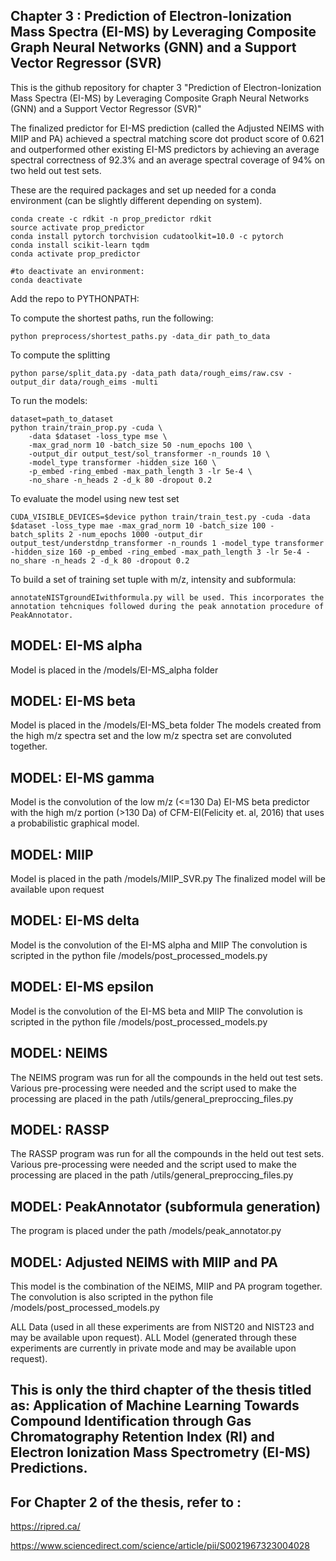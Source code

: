 ## Chapter 3 : Prediction of Electron-Ionization Mass Spectra (EI-MS) by Leveraging Composite Graph Neural Networks (GNN) and a Support Vector Regressor (SVR)

This is the github repository for chapter 3 "Prediction of Electron-Ionization Mass Spectra (EI-MS) by Leveraging Composite Graph Neural Networks (GNN) and a Support Vector Regressor (SVR)"

The finalized predictor for EI-MS prediction (called the Adjusted NEIMS with MIIP and PA) achieved a spectral matching score dot product score of 0.621 and outperformed other existing EI-MS predictors by achieving an average spectral correctness of 92.3% and an average spectral coverage of 94% on two held out test sets.

These are the required packages and set up needed for a conda environment (can be slightly different depending on system).

```
conda create -c rdkit -n prop_predictor rdkit
source activate prop_predictor
conda install pytorch torchvision cudatoolkit=10.0 -c pytorch
conda install scikit-learn tqdm
conda activate prop_predictor

#to deactivate an environment:
conda deactivate

```

Add the repo to PYTHONPATH:


To compute the shortest paths, run the following:
```
python preprocess/shortest_paths.py -data_dir path_to_data
```

To compute the splitting 
```
python parse/split_data.py -data_path data/rough_eims/raw.csv -output_dir data/rough_eims -multi
```
To run the models:
```
dataset=path_to_dataset
python train/train_prop.py -cuda \
    -data $dataset -loss_type mse \
    -max_grad_norm 10 -batch_size 50 -num_epochs 100 \
	-output_dir output_test/sol_transformer -n_rounds 10 \
	-model_type transformer -hidden_size 160 \
	-p_embed -ring_embed -max_path_length 3 -lr 5e-4 \
	-no_share -n_heads 2 -d_k 80 -dropout 0.2
```

To evaluate the model using new test set
```
CUDA_VISIBLE_DEVICES=$device python train/train_test.py -cuda -data $dataset -loss_type mae -max_grad_norm 10 -batch_size 100 -batch_splits 2 -num_epochs 1000 -output_dir output_test/understdnp_transformer -n_rounds 1 -model_type transformer -hidden_size 160 -p_embed -ring_embed -max_path_length 3 -lr 5e-4 -no_share -n_heads 2 -d_k 80 -dropout 0.2
```

To build a set of training set tuple with m/z, intensity and subformula:
```
annotateNISTgroundEIwithformula.py will be used. This incorporates the annotation tehcniques followed during the peak annotation procedure of PeakAnnotator.
```

## MODEL: EI-MS alpha

Model is placed in the /models/EI-MS_alpha folder


## MODEL: EI-MS beta

Model is placed in the /models/EI-MS_beta folder
The models created from the high m/z spectra set and the low m/z spectra set are convoluted together.

## MODEL: EI-MS gamma

Model is the convolution of the low m/z (<=130 Da) EI-MS beta predictor with the high m/z portion (>130 Da) of CFM-EI(Felicity et. al, 2016) that uses a probabilistic graphical model.

## MODEL: MIIP

Model is placed in the path /models/MIIP_SVR.py 
The finalized model will be available upon request

## MODEL: EI-MS delta

Model is the convolution of the EI-MS alpha and MIIP
The convolution is scripted in the python file /models/post_processed_models.py

## MODEL: EI-MS epsilon

Model is the convolution of the EI-MS beta and MIIP
The convolution is scripted in the python file /models/post_processed_models.py

## MODEL: NEIMS

The NEIMS program was run for all the compounds in the held out test sets. Various pre-processing were needed and the script used to make the processing are placed in the path /utils/general_preproccing_files.py

## MODEL: RASSP

The RASSP program was run for all the compounds in the held out test sets. Various pre-processing were needed and the script used to make the processing are placed in the path /utils/general_preproccing_files.py

## MODEL: PeakAnnotator (subformula generation)

The program is placed under the path /models/peak_annotator.py

## MODEL: Adjusted NEIMS with MIIP and PA

This model is the combination of the NEIMS, MIIP and PA program together. 
The convolution is also scripted in the python file /models/post_processed_models.py

ALL Data (used in all these experiments are from NIST20 and NIST23 and may be available upon request).
ALL Model (generated through these experiments are currently in private mode and may be available upon request).

## This is only the third chapter of the thesis titled as: Application of Machine Learning Towards Compound Identification through Gas Chromatography Retention Index (RI) and Electron Ionization Mass Spectrometry (EI-MS) Predictions.

## For Chapter 2 of the thesis, refer to : 
https://ripred.ca/ 

https://www.sciencedirect.com/science/article/pii/S0021967323004028

